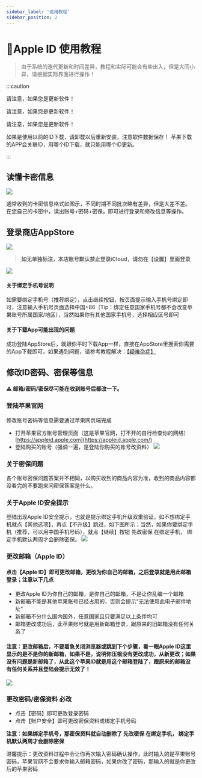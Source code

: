 ```yaml
---
sidebar_label: '使用教程'
sidebar_position: 2
---
```


# 🍎Apple ID 使用教程



> 由于系统的迭代更新和时间差异，教程和实际可能会有些出入，但是大同小异，请根据实际界面进行操作！

  

:::caution
  
请注意，如果您是更新软件！

请注意，如果您是更新软件！

请注意，如果您是更新软件！

如果是使用以前的ID下载，请卸载以后重新安装，注意软件数据保存！
苹果下载的APP会关联ID，用哪个ID下载，就只能用哪个ID更新。
  
:::

## 读懂卡密信息
 
![](https://file.duoduo.hk.cn/imgs/docs/%E8%AF%BB%E6%87%82%E5%8D%A1%E5%AF%86.webp)

通常收到的卡密信息格式如图示，不同时期不同批次略有差异，但是大差不差。
在您自己的卡密中，读出账号+密码+密保，即可进行登录和修改信息等操作。

## 登录商店AppStore
 
![](https://file.duoduo.hk.cn/imgs/docs/guide_appstore.webp)



> **如无单独标注，本店账号默认禁止登录iCloud，请勿在【设置】里面登录**

![](https://file.duoduo.hk.cn/imgs/docs/login_guide.webp)

#### 关于绑定手机号说明
如需要绑定手机号（推荐绑定），点击继续按钮，按页面提示输入手机号绑定即可，注意输入手机号页面选择中国+86（Tip：绑定任意国家手机号都不会改变苹果账号所属国家/地区），当然如果你有其他国家手机号，选择相应区号即可

#### 关于下载App可能出现的问题

成功登陆AppStore后，就跟你平时下载App一样，直接在AppStore里搜索你需要的App下载即可，如果遇到问题，请参考教程解决：[【疑难杂症】](/tutorial-appleid/question.md)


## 修改ID密码、密保等信息
 
 #### ⚠️ 邮箱/密码/密保尽可能在收到账号后都改一下。
 ### 登陆苹果官网
 修改账号密码等信息需要通过苹果网页端完成
 
 - 打开苹果官方账号管理页面（这是苹果官网，打不开的自行检查你的网络）
   [https://appleid.apple.com](https://appleid.apple.com/)
-  登陆购买的账号（强调一遍，是登陆你购买的账号改资料）
![](https://file.duoduo.hk.cn/imgs/docs/changeinfo_1.webp)

### 关于密保问题
各个账号密保问题答案并不相同，以购买收到的商品内容为准，收到的商品内容都没看完的不要跑来问密保答案是什么。

### 关于Apple ID安全提示

登陆出现Apple ID安全提示，也就是提示绑定手机升级双重验证，如不想绑定手机就点【其他选项】，再点【不升级】跳过，如下图所示；当然，如果你要绑定手机（推荐，可以用中国手机号码），就点【继续】按钮 先改密保 在绑定手机， 绑定手机默认两周才会删除密保。
![](https://file.duoduo.hk.cn/imgs/docs/changeinfo_2.webp)

### 更改邮箱（Apple ID） 

#### 点击【Apple ID】即可更改邮箱，更改为你自己的邮箱，之后登录就是用此邮箱登录；注意以下几点

-   更改Apple ID为你自己的邮箱，是你自己的邮箱，不是让你乱编一个邮箱
-   新邮箱不能是其他苹果账号已经占用的，否则会提示“无法使用此电子邮件地址”
-   新邮箱不分什么国内国外，任意国家且只要满足以上条件均可 
-   邮箱更改成功后，此苹果账号就是用新邮箱登录，跟原来的旧邮箱没有任何关系了
    
#### 注意：更改邮箱后，不要着急关闭浏览器或跳到下个步骤，看一眼Apple ID这里显示的是不是你的新邮箱，如果不是，说明你压根没有更改成功，从新更改；如果没有问题是新邮箱了，从此这个苹果ID就是用这个邮箱登陆了，跟原来的邮箱没有任何关系并且登陆会提示无效了！
![](https://file.duoduo.hk.cn/imgs/docs/changeinfo_3.webp)

### 更改密码/密保资料 必改

- 点击【密码】即可更改登录密码
- 点击【账户安全】即可更改密保资料或绑定手机号码

**注意：如果绑定手机号，那密保资料就自动删除了 先改密保 在绑定手机， 绑定手机默认两周才会删除密保**

温馨提示：更改资料过程中会让你再次输入密码确认操作，此时输入的是苹果账号密码，苹果官网不会要求你输入邮箱密码，如果你改了密码，那输入的就是你更改后的苹果密码
<!--stackedit_data:
eyJoaXN0b3J5IjpbMTM1NzEzMTI0OCwtNDAxMzY5NzEwLDE2Nj
QxNTI1OTEsLTMyMTI2MTQ3LDQ3NzQzMDkyOCwtMjA4NDkyNzM4
MCwtMTUxNjY4NDE2MywxMTk0OTI1NzMxLC0yMTEzNjgzNzYwLC
0xMTc3OTM3NjMyLDEyMTE4OTEyMTFdfQ==
-->